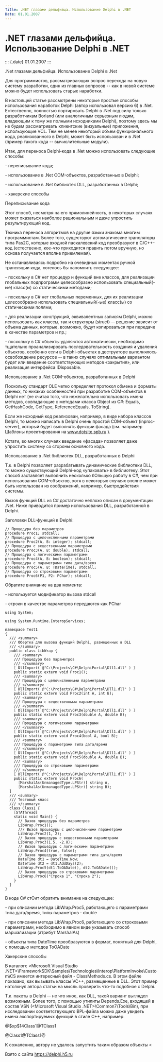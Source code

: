 ```yaml
---
Title: .NET глазами дельфийца. Использование Delphi в .NET
Date: 01.01.2007
---
```



.NET глазами дельфийца. Использование Delphi в .NET
===================================================

::: {.date}
01.01.2007
:::

.Net глазами дельфийца. Использование Delphi в .Net

Для программистов, рассматривающих вопрос перехода на новую систему
разработки, один из главных вопросов -- как в новой системе можно будет
использовать старые наработки.

В настоящей статье рассмотрены некоторые простые способы использования
наработок Delphi (автор использовал версию 6) в .Net. Естественно,
полностью портировать Delphi в .Net под силу только разработчикам
Borland (или аналогичным серьезным людям, владеющим к тому же полными
исходниками Delphi), поэтому здесь мы не будем рассматривать клиентские
(визуальные) приложения, использующие VCL. Тем не менее некоторый объем
функционального кода, реализованного в Delphi, может быть использован и
в .Net (пример такого кода -- вычислительные модули).

Итак, для переноса Delphi-кода в .Net можно использовать следующие
способы:

\- переписывание кода;

\- использование в .Net COM-объектов, разработанных в Delphi;

\- использование в .Net библиотек DLL, разработанных в Delphi;

\- хакерские способы

Переписывание кода

Этот способ, несмотря на его прямолинейность, в некоторых случаях может
оказаться наиболее рациональным и даже упростить результирующий код.

Техника переноса алгоритмов на другие языки знакома многим
программистам. Более того, существуют автоматические трансляторы типа
Pas2C, которые входной паскалевский код преобразуют в C/C++-код
(естественно, кое-что приходится править потом вручную, но основа
получается вполне приемлемая).

Не останавливаясь подробно на очевидных моментах ручной трансляции кода,
хотелось бы напомнить следующее:

\- поскольку в C\# нет процедур и функций вне классов, для реализации
глобальных подпрограмм целесообразно использовать специальный(-ые)
класс(ы) со статическими методами;

\- поскольку в C\# нет глобальных переменных, для их реализации
целесообразно использовать специальный(-ые) класс(ы) со статическими
полями;

\- для реализации конструкций, эквивалентных записям Delphi, можно
использовать как классы, так и структуры (struct) -- решение зависит от
объема данных, которые, возможно, будут копироваться при передаче в
качестве параметров и пр.;

\- поскольку в C\# объекты удаляются автоматически, необходимо тщательно
проанализировать последовательность создания и удаления объектов,
особенно если в Delphi-объектах в деструкторе выполнялось освобождение
ресурсов -- в таких случаях оптимальным вариантом будет или введение
соответствующих методов «закрытия», или реализация интерфейса
IDisposable.

Использование в .Net COM-объектов, разработанных в Delphi

Поскольку стандарт OLE четко определяет протокол обмена и форматы
данных, то никаких особенностей при разработке COM-объектов в Delphi нет
(не считая того, что нежелательно использовать имена методов,
совпадающие с методами класса Object из C\#: Equals, GetHashCode,
GetType, ReferenceEquals, ToString).

Если же исходный код реализован, например, в виде набора классов Delphi,
то можно написать в Delphi очень простой COM-объект (inproc-server),
который будет выполнять функции фасада (см. например Шаблоны
проектирования на www.dotsite.spb.ru ).

Кстати, во многих случаях введение «фасада» позволяет даже упростить
систему со стороны основного кода.

Использование в .Net библиотек DLL, разработанных в Delphi

Т.к. в Delphi позволяет разрабатывать динамические библиотеки DLL, то
можно существующий Delphi-код «упаковать» в библиотеку. Этот способ
заставляет выполнить несколько бОльшую работу в C\#, чем при
использовании COM-объектов, хотя в некоторых случаях вполне может быть
использован из соображений, например, быстродействия системы.

Вызов функций DLL из C\# достаточно неплохо описан в документации .Net.
Ниже приводится пример использования DLL, разработанной в Delphi.

Заголовки DLL-функций в Delphi:

    // Процедура без параметров
    procedure Proc1; stdcall;
    // Процедура с целочисленными параметрами
    procedure Proc2(A, B: integer); stdcall;
    // Процедура с вещественными параметрами
    procedure Proc3(A, B: double); stdcall;
    // Процедура с логическими параметрами
    procedure Proc4(A, B: boolean); stdcall;
    // Процедура с параметрами типа дата/время
    procedure Proc5(A, B: TDateTime); stdcall;
    // Процедура со строковыми параметрами
    procedure Proc6(P1, P2: PChar); stdcall;

Обратите внимание на два момента:

\- используется модификатор вызова stdcall

\- строки в качестве параметров передаются как PChar

    using System;
     
    using System.Runtime.InteropServices;

    namespace Test1
    {
      /// <summary>
      /// Обертка для вызова функций Delphi, размещенных в DLL
      /// </summary>
      public class LibWrap {
        /// <summary>
        /// Процедура без параметров
        /// </summary>
        [ DllImport( @"C:\Projects\C#\DelphiPortal\Dll1.dll" ) ]
        public static extern void Proc1();
        /// <summary>
        /// Процедура с целочисленными параметрами
        /// </summary>
        [ DllImport( @"C:\Projects\C#\DelphiPortal\Dll1.dll" ) ]
        public static extern void Proc2(int A, int B);
        /// <summary>
        /// Процедура с вещественными параметрами
        /// </summary>
        [ DllImport( @"C:\Projects\C#\DelphiPortal\Dll1.dll" ) ]
        public static extern void Proc3(double A, double B);
        /// <summary>
        /// Процедура с логическими параметрами
        /// </summary>
        [ DllImport( @"C:\Projects\C#\DelphiPortal\Dll1.dll" ) ]
        public static extern void Proc4(bool A, bool B);
        /// <summary>
        /// Процедура с параметрами типа дата/время
        /// </summary>
        [ DllImport( @"C:\Projects\C#\DelphiPortal\Dll1.dll" ) ]
        public static extern void Proc5(double A, double B);
        /// <summary>
        /// Процедура со строковыми параметрами
        /// </summary>
        [ DllImport( @"C:\Projects\C#\DelphiPortal\Dll1.dll" ) ]
        public static extern void Proc6(
          [MarshalAs(UnmanagedType.LPStr)] string A, 
          [MarshalAs(UnmanagedType.LPStr)] string B);
      }
      /// <summary>
      /// Тестовый класс
      /// </summary>
      class Class1 {
        [STAThread]
        static void Main() {
          // Вызов процедуры без параметров
          LibWrap.Proc1();
          /// Вызов процедуры с целочисленными параметрами
          LibWrap.Proc2(1, 2);
          // Вызов процедуры с вещественными параметрами
          LibWrap.Proc3(1.5, -2.8);
          // Вызов процедуры с логическими параметрами
          LibWrap.Proc4(true, false);
          // Вызов процедуры с параметрами типа дата/время
          DateTime dt1 = DateTime.Now;
          DateTime dt2 = dt1.AddDays(2);
          LibWrap.Proc5(dt1.ToOADate(), dt2.ToOADate());
          // Вызов процедуры со строковыми параметрами
          LibWrap.Proc6("Строка 1", "Строка 2");
        }
      }
    }

В коде C\# стОит обратить внимание на следующее:

\- при описании метода LibWrap.Proc5, работающего с параметрами типа
дата/время, типы параметров - double

\- при описании метода LibWrap.Proc6, работающего со строковыми
параметрами, необходимо в явном виде указывать способ маршализации
(атрибут MarshalAs)

\- объекты типа DateTime преобразуются в формат, понятный для Delphi, с
помощью методов ToOADate

Хакерские способы

В каталоге \<Microsoft Visual Studio
.NET\>\\FrameworkSDK\\Samples\\Technologies\\Interop\\PlatformInvoke\\Custom\\CS
имеется интересный файл - ClassMethods.cs. В этом файле показано, как
вызывать классы VC++, размещенные в DLL. Этот пример натолкнул автора
статьи на мысль проверить что-то подобное с Delphi.

Т.к. пакеты в Delphi -- не что иное, как DLL, такой вариант выглядел
возможным. Более того, с помощью утилиты Depends.Exe, входящей в состав
VSN (\<Microsoft Visual Studio .NET\>\\Common7\\Tools\\Bin), при
исследовании соответствующего BPL-файла можно даже увидеть имена
экспортируемых функций в стиле C++, например:

@\$xp\$14Class1\@TClass1

\@Class1\@TClass1@

К сожалению, автору не удалось запустить таким образом объекты \<

Взято с сайта <https://delphi.h5.ru>

